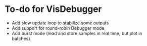 To-do for VisDebugger
=====================

* Add slow update loop to stabilize some outputs
* Add support for round-robin Debugger mode
* Add burst mode (read and store samples in real time, but plot in batches)

